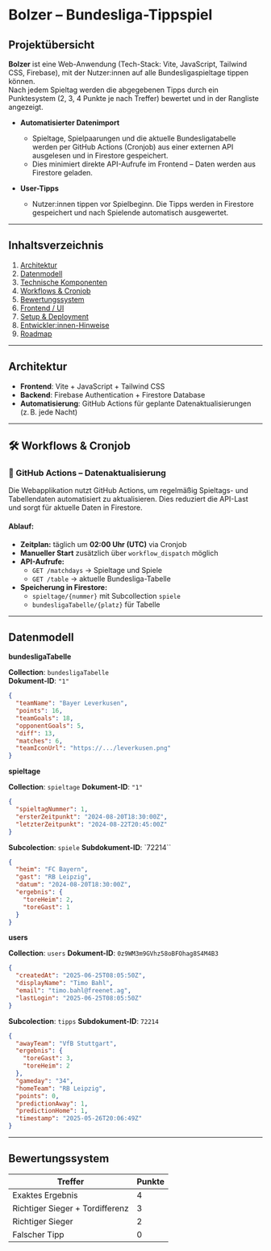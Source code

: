 # Bolzer – Bundesliga-Tippspiel

## Projektübersicht

**Bolzer** ist eine Web-Anwendung (Tech-Stack: Vite, JavaScript, Tailwind CSS, Firebase), mit der Nutzer:innen auf alle Bundesligaspieltage tippen können.  
Nach jedem Spieltag werden die abgegebenen Tipps durch ein Punktesystem (2, 3, 4 Punkte je nach Treffer) bewertet und in der Rangliste angezeigt.

- **Automatisierter Datenimport**  
  - Spieltage, Spielpaarungen und die aktuelle Bundesligatabelle werden per GitHub Actions (Cronjob) aus einer externen API ausgelesen und in Firestore gespeichert.
  - Dies minimiert direkte API-Aufrufe im Frontend – Daten werden aus Firestore geladen.

- **User-Tipps**  
  - Nutzer:innen tippen vor Spielbeginn. Die Tipps werden in Firestore gespeichert und nach Spielende automatisch ausgewertet.

---

## Inhaltsverzeichnis

1. [Architektur](#-architektur)  
2. [Datenmodell](#-datenmodell)  
3. [Technische Komponenten](#-technische-komponenten)  
4. [Workflows & Cronjob](#-workflows--cronjob)  
5. [Bewertungssystem](#-bewertungssystem)  
6. [Frontend / UI](#-frontend--ui)  
7. [Setup & Deployment](#-setup--deployment)  
8. [Entwickler:innen-Hinweise](#-entwicklerinnen-hinweise)  
9. [Roadmap](#-roadmap)

---

## Architektur

- **Frontend**: Vite + JavaScript + Tailwind CSS  
- **Backend**: Firebase Authentication + Firestore Database  
- **Automatisierung**: GitHub Actions für geplante Datenaktualisierungen (z. B. jede Nacht)

---

## 🛠️ Workflows & Cronjob

### 🔄 GitHub Actions – Datenaktualisierung

Die Webapplikation nutzt GitHub Actions, um regelmäßig Spieltags- und Tabellendaten automatisiert zu aktualisieren. Dies reduziert die API-Last und sorgt für aktuelle Daten in Firestore.

#### Ablauf:

- **Zeitplan:** täglich um **02:00 Uhr (UTC)** via Cronjob
- **Manueller Start** zusätzlich über `workflow_dispatch` möglich
- **API-Aufrufe:**
  - `GET /matchdays` → Spieltage und Spiele
  - `GET /table` → aktuelle Bundesliga-Tabelle
- **Speicherung in Firestore:**
  - `spieltage/{nummer}` mit Subcollection `spiele`
  - `bundesligaTabelle/{platz}` für Tabelle

---

## Datenmodell

**bundesligaTabelle**

**Collection**: `bundesligaTabelle`  
**Dokument-ID**: `"1"`

```json
{
  "teamName": "Bayer Leverkusen",
  "points": 16,
  "teamGoals": 18,
  "opponentGoals": 5,
  "diff": 13,
  "matches": 6,
  "teamIconUrl": "https://.../leverkusen.png"
}
```

**spieltage**

**Collection**: `spieltage`
**Dokument-ID**: `"1"` 

```json
{
  "spieltagNummer": 1,
  "ersterZeitpunkt": "2024-08-20T18:30:00Z",
  "letzterZeitpunkt": "2024-08-22T20:45:00Z"
}
```
**Subcolection**: `spiele`
**Subdokument-ID**: `72214``

```json
{
  "heim": "FC Bayern",
  "gast": "RB Leipzig",
  "datum": "2024-08-20T18:30:00Z",
  "ergebnis": {
    "toreHeim": 2,
    "toreGast": 1
  }
}
```

**users**

**Collection**: `users`
**Dokument-ID**: `0z9WM3m9GVhz58oBFOhag8S4M4B3`

```json
{
  "createdAt": "2025-06-25T08:05:50Z",
  "displayName": "Timo Bahl",
  "email": "timo.bahl@freenet.ag",
  "lastLogin": "2025-06-25T08:05:50Z"
}
```

**Subcolection**: `tipps`
**Subdokument-ID**: `72214`

```json
{
  "awayTeam": "VfB Stuttgart",
  "ergebnis": {
    "toreGast": 3,
    "toreHeim": 2
  },
  "gameday": "34",
  "homeTeam": "RB Leipzig",
  "points": 0,
  "predictionAway": 1,
  "predictionHome": 1,
  "timestamp": "2025-05-26T20:06:49Z" 
}
```

---

## Bewertungssystem

| Treffer                         | Punkte |
| ------------------------------- | ------ |
| Exaktes Ergebnis                | 4      |
| Richtiger Sieger + Tordifferenz | 3      |
| Richtiger Sieger                | 2      |
| Falscher Tipp                   | 0      |
